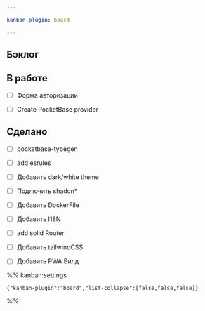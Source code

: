 ```yaml
---

kanban-plugin: board

---
```


## Бэклог



## В работе

- [ ] Форма авторизации
- [ ] Create PocketBase provider


## Сделано

- [ ] pocketbase-typegen
- [ ] add esrules
- [ ] Добавить dark/white theme
- [ ] Подлючить shadcn*
- [ ] Добавить DockerFile
- [ ] Добавить I18N
- [ ] add solid Router
- [ ] Добавить tailwindCSS
- [ ] Добавить PWA Билд




%% kanban:settings
```
{"kanban-plugin":"board","list-collapse":[false,false,false]}
```
%%
